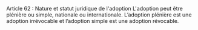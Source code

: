 Article 62 : Nature et statut juridique de l'adoption
L'adoption peut être plénière ou simple, nationale ou internationale.
L’adoption plénière est une adoption irrévocable et l’adoption simple est une adoption révocable.